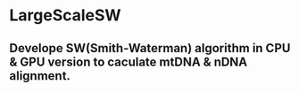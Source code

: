# LargeScaleSW
## Develope SW(Smith-Waterman) algorithm in CPU & GPU version to caculate mtDNA & nDNA alignment. 
